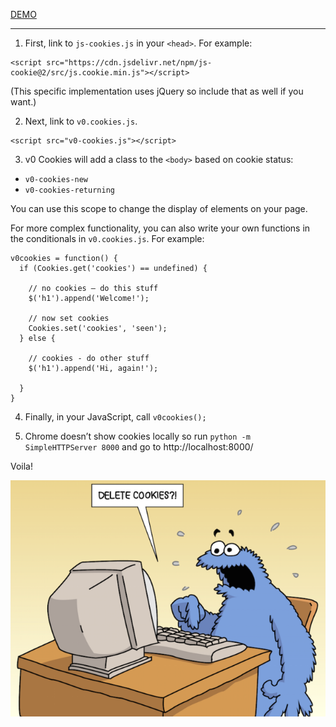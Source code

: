 [DEMO](https://v0-cookies.netlify.com)

<hr>

1. First, link to `js-cookies.js` in your `<head>`. For example:
```
<script src="https://cdn.jsdelivr.net/npm/js-cookie@2/src/js.cookie.min.js"></script>
```

(This specific implementation uses jQuery so include that as well if you want.)


2. Next, link to `v0.cookies.js`.
```
<script src="v0-cookies.js"></script>
```


3. v0 Cookies will add a class to the `<body>` based on cookie status:

- `v0-cookies-new`
- `v0-cookies-returning`

You can use this scope to change the display of elements on your page.

For more complex functionality, you can also write your own functions in the conditionals in `v0.cookies.js`. For example:

```
v0cookies = function() {
  if (Cookies.get('cookies') == undefined) {

    // no cookies – do this stuff
    $('h1').append('Welcome!');

    // now set cookies
    Cookies.set('cookies', 'seen');
  } else {

    // cookies - do other stuff
    $('h1').append('Hi, again!');

  }
}
```

4. Finally, in your JavaScript, call `v0cookies();`

5. Chrome doesn’t show cookies locally so run `python -m SimpleHTTPServer 8000` and go to http://localhost:8000/

Voila!

![delete cookies?](delete-cookies.png)

